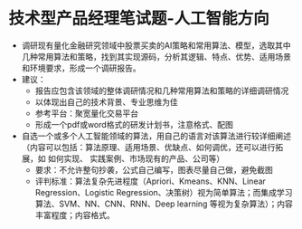 # 技术型产品经理笔试题-人工智能方向
- 调研现有量化金融研究领域中股票买卖的AI策略和常用算法、模型，选取其中几种常用算法和策略，找到其实现源码，分析其逻辑、特点、优势、适用场景和环境要求，形成一个调研报告。
- 建议：
  - 报告应包含该领域的整体调研情况和几种常用算法和策略的详细调研情况
  - 以体现出自己的技术背景、专业思维为佳
  - 参考平台：聚宽量化交易平台
  - 形成一个pdf或word格式的研发计划书，注意格式、配图
- 自选一个或多个人工智能领域的算法，用自己的语言对该算法进行较详细阐述（内容可以包括：算法原理、适用场景、优缺点、如何调优，还可以进行拓展，如 如何实现、 实践案例、市场现有的产品、公司等）
  - 要求：不允许整句抄袭，公式自己编写，图表尽量自己做，避免截图
  - 评判标准：算法复杂先进程度（Apriori、Kmeans、KNN、Linear Regression、Logistic Regression、决策树）视为简单算法；而集成学习算法、SVM、NN、CNN、RNN、Deep learning 等视为复杂算法）；内容丰富程度；内容格式。
